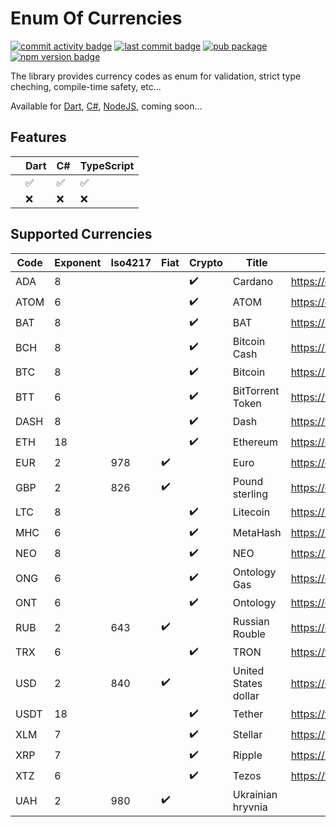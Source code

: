 # Enum Of Currencies
[![commit activity badge](https://img.shields.io/github/commit-activity/m/freemework/enum.currency)](https://github.com/freemework/enum.currency/pulse)
[![last commit badge](https://img.shields.io/github/last-commit/freemework/enum.currency)](https://github.com/freemework/enum.currency/graphs/commit-activity)
[![pub package](https://img.shields.io/pub/v/freemework_enum_currency.svg)](https://pub.dev/packages/freemework_enum_currency)
[![npm version badge](https://img.shields.io/npm/v/@freemework/enum-currency.svg)](https://www.npmjs.com/package/@freemework/enum-currency)

The library provides currency codes as enum for validation, strict type cheching, compile-time safety, etc...

Available for [Dart](https://pub.dev/packages/freemework_enum_currency), [C#](TDB), [NodeJS](https://www.npmjs.com/package/@freemework/enum-currency), coming soon...

## Features

| | Dart                | C#                  | TypeScript          |
|-|---------------------|---------------------|---------------------|
| | :white_check_mark:  | :white_check_mark:  | :white_check_mark:  |
| | :x:                 | :x:                 | :x:                 |

## Supported Currencies
| Code | Exponent | Iso4217 |        Fiat        |       Crypto       |        Title         |                   Reference URL                    |
|------|----------|---------|--------------------|--------------------|----------------------|----------------------------------------------------|
| ADA  |    8     |         |                    | :heavy_check_mark: |       Cardano        |                https://cardano.org/                |
| ATOM |    6     |         |                    | :heavy_check_mark: |         ATOM         |              https://cosmos.network/               |
| BAT  |    8     |         |                    | :heavy_check_mark: |         BAT          |          https://basicattentiontoken.org/          |
| BCH  |    8     |         |                    | :heavy_check_mark: |     Bitcoin Cash     |              https://bitcoincash.org/              |
| BTC  |    8     |         |                    | :heavy_check_mark: |       Bitcoin        |                https://bitcoin.org/                |
| BTT  |    6     |         |                    | :heavy_check_mark: |   BitTorrent Token   |       https://www.bittorrent.com/token/btt/        |
| DASH |    8     |         |                    | :heavy_check_mark: |         Dash         |               https://www.dash.org/                |
| ETH  |    18    |         |                    | :heavy_check_mark: |       Ethereum       |               https://ethereum.org/                |
| EUR  |    2     |   978   | :heavy_check_mark: |                    |         Euro         |         https://en.wikipedia.org/wiki/Euro         |
| GBP  |    2     |   826   | :heavy_check_mark: |                    |    Pound sterling    |    https://en.wikipedia.org/wiki/Pound_sterling    |
| LTC  |    8     |         |                    | :heavy_check_mark: |       Litecoin       |               https://litecoin.com/                |
| MHC  |    6     |         |                    | :heavy_check_mark: |       MetaHash       |               https://metahash.org/                |
| NEO  |    8     |         |                    | :heavy_check_mark: |         NEO          |                  https://neo.org/                  |
| ONG  |    6     |         |                    | :heavy_check_mark: |     Ontology Gas     |                  https://ont.io/                   |
| ONT  |    6     |         |                    | :heavy_check_mark: |       Ontology       |                  https://ont.io/                   |
| RUB  |    2     |   643   | :heavy_check_mark: |                    |    Russian Rouble    |    https://en.wikipedia.org/wiki/Russian_ruble     |
| TRX  |    6     |         |                    | :heavy_check_mark: |         TRON         |               https://tron.network/                |
| USD  |    2     |   840   | :heavy_check_mark: |                    | United States dollar | https://en.wikipedia.org/wiki/United_States_dollar |
| USDT |    18    |         |                    | :heavy_check_mark: |        Tether        |                 https://tether.to/                 |
| XLM  |    7     |         |                    | :heavy_check_mark: |       Stellar        |              https://www.stellar.org/              |
| XRP  |    7     |         |                    | :heavy_check_mark: |        Ripple        |               https://ripple.com/xrp               |
| XTZ  |    6     |         |                    | :heavy_check_mark: |        Tezos         |                 https://tezos.com/                 |
| UAH  |    2     |   980   | :heavy_check_mark: |                    |  Ukrainian hryvnia   |                                                    |